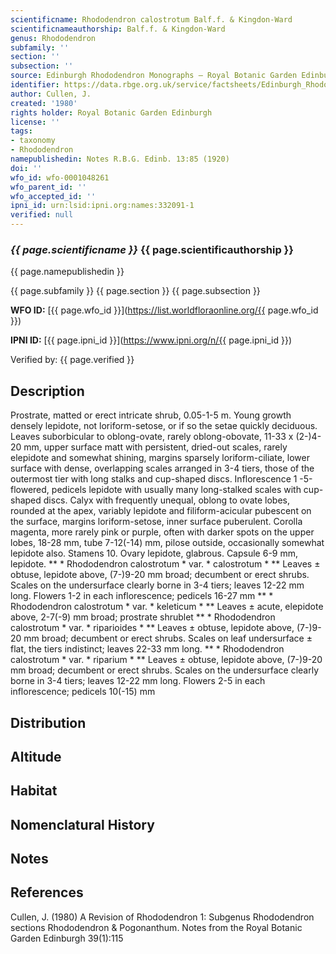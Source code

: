 ```yaml
---
scientificname: Rhododendron calostrotum Balf.f. & Kingdon-Ward
scientificnameauthorship: Balf.f. & Kingdon-Ward
genus: Rhododendron
subfamily: ''
section: ''
subsection: ''
source: Edinburgh Rhododendron Monographs – Royal Botanic Garden Edinburgh
identifier: https://data.rbge.org.uk/service/factsheets/Edinburgh_Rhododendron_Monographs.xhtml
author: Cullen, J.
created: '1980'
rights holder: Royal Botanic Garden Edinburgh
license: ''
tags:
- taxonomy
- Rhododendron
namepublishedin: Notes R.B.G. Edinb. 13:85 (1920)
doi: ''
wfo_id: wfo-0001048261
wfo_parent_id: ''
wfo_accepted_id: ''
ipni_id: urn:lsid:ipni.org:names:332091-1
verified: null
---
```

### _{{ page.scientificname }}_ {{ page.scientificauthorship }}
 {{ page.namepublishedin }}

{{ page.subfamily }} {{ page.section }} {{ page.subsection }}

**WFO ID:** [{{ page.wfo_id }}](https://list.worldfloraonline.org/{{ page.wfo_id }})

**IPNI ID:** [{{ page.ipni_id }}](https://www.ipni.org/n/{{ page.ipni_id }})

Verified by: {{ page.verified }}



## Description
Prostrate, matted or erect intricate shrub, 0.05-1-5 m. Young growth densely lepidote, not loriform-setose, or if so the setae quickly deciduous. Leaves suborbicular to oblong-ovate, rarely oblong-obovate, 11-33 x (2-)4-20 mm, upper surface matt with persistent, dried-out scales, rarely elepidote and somewhat shining, margins sparsely loriform-ciliate, lower surface with dense, overlapping scales arranged in 3-4 tiers, those of the outermost tier with long stalks and cup-shaped discs. Inflorescence 1 -5-flowered, pedicels lepidote with usually many long-stalked scales with cup-shaped discs. Calyx with frequently unequal, oblong to ovate lobes, rounded at the apex, variably lepidote and filiform-acicular pubescent on the surface, margins loriform-setose, inner surface puberulent. Corolla magenta, more rarely pink or purple, often with darker spots on the upper lobes, 18-28 mm, tube 7-12(-14) mm, pilose outside, occasionally somewhat lepidote also. Stamens 10. Ovary lepidote, glabrous. Capsule 6-9 mm, lepidote. ** * Rhododendron calostrotum * var. * calostrotum * ** Leaves ± obtuse, lepidote above, (7-)9-20 mm broad; decumbent or erect shrubs. Scales on the undersurface clearly borne in 3-4 tiers; leaves 12-22 mm long. Flowers 1-2 in each inflorescence; pedicels 16-27 mm ** * Rhododendron calostrotum * var. * keleticum * ** Leaves ± acute, elepidote above, 2-7(-9) mm broad; prostrate shrublet ** * Rhododendron calostrotum * var. * riparioides * ** Leaves ± obtuse, lepidote above, (7-)9-20 mm broad; decumbent or erect shrubs. Scales on leaf undersurface ± flat, the tiers indistinct; leaves 22-33 mm long. ** * Rhododendron calostrotum * var. * riparium * ** Leaves ± obtuse, lepidote above, (7-)9-20 mm broad; decumbent or erect shrubs. Scales on the undersurface clearly borne in 3-4 tiers; leaves 12-22 mm long. Flowers 2-5 in each inflorescence; pedicels 10(-15) mm

## Distribution


## Altitude


## Habitat


## Nomenclatural History

                       
## Notes


## References

Cullen, J. (1980) A Revision of Rhododendron 1: Subgenus Rhododendron sections Rhododendron & Pogonanthum. Notes from the Royal Botanic Garden Edinburgh 39(1):115
